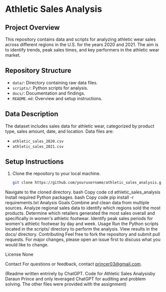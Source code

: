 # Athletic Sales Analysis

## Project Overview
This repository contains data and scripts for analyzing athletic wear sales across different regions in the U.S. for the years 2020 and 2021. The aim is to identify trends, peak sales times, and key performers in the athletic wear market.

## Repository Structure
- `data/`: Directory containing raw data files.
- `scripts/`: Python scripts for analysis.
- `docs/`: Documentation and findings.
- `README.md`: Overview and setup instructions.

## Data Description
The dataset includes sales data for athletic wear, categorized by product type, sales amount, date, and location. Data files are:
- `athletic_sales_2020.csv`
- `athletic_sales_2021.csv`

## Setup Instructions
1. Clone the repository to your local machine.
   ```bash
   git clone https://github.com/yourusername/athletic_sales_analysis.git
Navigate to the cloned directory.
bash
Copy code
cd athletic_sales_analysis
Install required Python packages.
bash
Copy code
pip install -r requirements.txt
Analysis Goals
Combine and clean data from multiple sources.
Analyze regional sales data to identify which regions sold the most products.
Determine which retailers generated the most sales overall and specifically in women's athletic footwear.
Identify peak sales periods for women's athletic footwear by day and week.
Usage
Run the Python scripts located in the scripts/ directory to perform the analysis.
View results in the docs/ directory.
Contributing
Feel free to fork the repository and submit pull requests. For major changes, please open an issue first to discuss what you would like to change.

License
None

Contact
For questions or feedback, contact princer03@gmail.com.

(Readme written entrirely by ChatGPT. Code for Athletic Sales Analysisby Daraun Prince and only leveraged ChatGPT for auditing and problem solving. The other files were provided with the assignment)